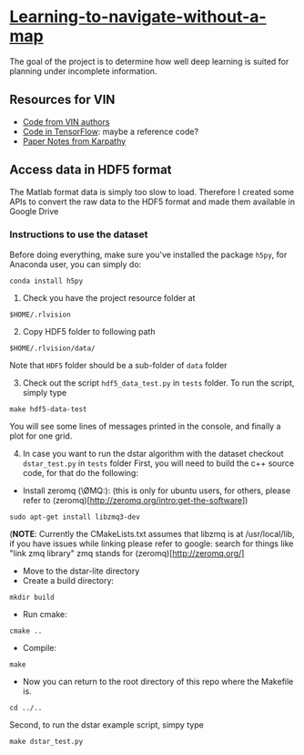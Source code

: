 # [Learning-to-navigate-without-a-map](http://dgyblog.com/projects-term/rlvision.html)
The goal of the project is to determine how well deep learning is suited for planning under incomplete information.

## Resources for VIN

+ [Code from VIN authors](https://github.com/avivt/VIN)
+ [Code in TensorFlow](https://github.com/TheAbhiKumar/tensorflow-value-iteration-networks): maybe a reference code?
+ [Paper Notes from Karpathy](https://github.com/karpathy/paper-notes/blob/master/vin.md)

## Access data in HDF5 format

The Matlab format data is simply too slow to load.
Therefore I created some APIs to convert the raw data to
the HDF5 format and made them available in Google Drive

### Instructions to use the dataset

Before doing everything, make sure you've installed the package `h5py`,
for Anaconda user, you can simply do:

```
conda install h5py
```

1. Check you have the project resource folder at

```
$HOME/.rlvision
```

2. Copy HDF5 folder to following path

```
$HOME/.rlvision/data/
```

Note that `HDF5` folder should be a sub-folder of `data` folder

3. Check out the script `hdf5_data_test.py` in `tests` folder.
To run the script, simply type

```
make hdf5-data-test
```

You will see some lines of messages printed in the console,
and finally a plot for one grid.

4. In case you want to run the dstar algorithm with the dataset checkout `dstar_test.py` in `tests` folder
First, you will need to build the c++ source code, for that do the following:
* Install zeromq (\ØMQ\:): (this is only for ubuntu users, for others, please refer to (zeromq)[http://zeromq.org/intro:get-the-software])
```
sudo apt-get install libzmq3-dev
```
(**NOTE**: Currently the CMakeLists.txt assumes that libzmq is at /usr/local/lib, if you have issues while linking please refer to google: search for things like "link zmq library" zmq stands for (zeromq)[http://zeromq.org/]
* Move to the dstar-lite directory
* Create a build directory:
```
mkdir build
```
* Run cmake:
```
cmake ..
```
* Compile:
```
make
```
* Now you can return to the root directory of this repo where the Makefile is.
```
cd ../..
```

Second, to run the dstar example script, simpy type
```
make dstar_test.py
```
